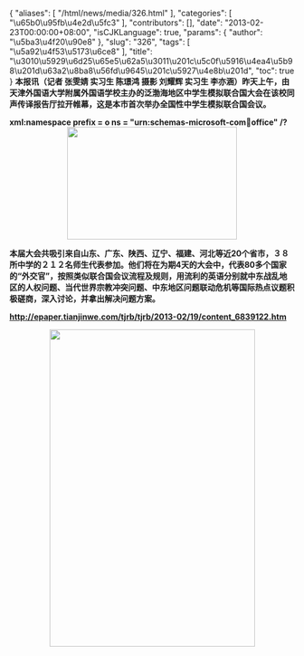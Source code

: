 {
    "aliases": [
        "/html/news/media/326.html"
    ],
    "categories": [
        "\u65b0\u95fb\u4e2d\u5fc3"
    ],
    "contributors": [],
    "date": "2013-02-23T00:00:00+08:00",
    "isCJKLanguage": true,
    "params": {
        "author": "\u5ba3\u4f20\u90e8"
    },
    "slug": "326",
    "tags": [
        "\u5a92\u4f53\u5173\u6ce8"
    ],
    "title": "\u3010\u5929\u6d25\u65e5\u62a5\u3011\u201c\u5c0f\u5916\u4ea4\u5b98\u201d\u63a2\u8ba8\u56fd\u9645\u201c\u5927\u4e8b\u201d",
    "toc": true
}
**本报讯（记者 张雯婧 实习生 陈璟鸿 摄影 刘耀辉 实习生 李亦涵）昨天上午，由天津外国语大学附属外国语学校主办的泛渤海地区中学生模拟联合国大会在该校同声传译报告厅拉开帷幕，这是本市首次举办全国性中学生模拟联合国会议。**

**xml:namespace prefix = o ns = "urn:schemas-microsoft-com:office:office" /?
<img
    src="https://cdn.tfls.online/mirror/full/83daa6893fee280fbd685b14de02377c7f7b9a9e.jpg"
    style="display:block;margin-left:auto;margin-right:auto;"
    decoding="async"
    fetchpriority="auto"
    loading="lazy"
    height="199"
    width="300"
/>**

**本届大会共吸引来自山东、广东、陕西、辽宁、福建、河北等近20个省市，３８所中学的２１２名师生代表参加。他们将在为期4天的大会中，代表80多个国家的“外交官”，按照类似联合国会议流程及规则，用流利的英语分别就中东战乱地区的人权问题、当代世界宗教冲突问题、中东地区问题联动危机等国际热点议题积极磋商，深入讨论，并拿出解决问题方案。**

**<http://epaper.tianjinwe.com/tjrb/tjrb/2013-02/19/content_6839122.htm>**

**<img
    src="https://cdn.tfls.online/mirror/full/3f9fd770d8a349f06c4e8a4a4e3da1fa7dd7c671.jpg"
    style="display:block;margin-left:auto;margin-right:auto;"
    decoding="async"
    fetchpriority="auto"
    loading="lazy"
    height="561"
    width="363"
/>**

